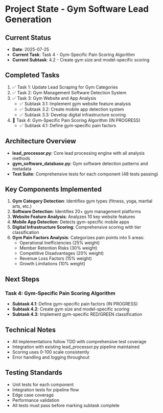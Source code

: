# Project State - Gym Software Lead Generation

## Current Status
- **Date**: 2025-07-25
- **Current Task**: Task 4 - Gym-Specific Pain Scoring Algorithm
- **Current Subtask**: 4.2 - Create gym size and model-specific scoring

## Completed Tasks
1. ✅ Task 1: Update Lead Scraping for Gym Categories
2. ✅ Task 2: Gym Management Software Detection System
3. ✅ Task 3: Gym Website and App Analysis
   - ✅ Subtask 3.1: Implement gym website feature analysis
   - ✅ Subtask 3.2: Create mobile app detection system
   - ✅ Subtask 3.3: Develop digital infrastructure scoring
4. 🔄 Task 4: Gym-Specific Pain Scoring Algorithm (IN PROGRESS)
   - ✅ Subtask 4.1: Define gym-specific pain factors

## Architecture Overview
- **lead_processor.py**: Core lead processing engine with all analysis methods
- **gym_software_database.py**: Gym software detection patterns and metadata
- **Test Suite**: Comprehensive tests for each component (48 tests passing)

## Key Components Implemented
1. **Gym Category Detection**: Identifies gym types (fitness, yoga, martial arts, etc.)
2. **Software Detection**: Identifies 20+ gym management platforms
3. **Website Feature Analysis**: Analyzes 10 key website features
4. **Mobile App Detection**: Detects gym-specific mobile apps
5. **Digital Infrastructure Scoring**: Comprehensive scoring with tier classification
6. **Gym Pain Factors Analysis**: Categorizes pain points into 5 areas:
   - Operational Inefficiencies (25% weight)
   - Member Retention Risks (30% weight)
   - Competitive Disadvantages (20% weight)
   - Revenue Loss Factors (15% weight)
   - Growth Limitations (10% weight)

## Next Steps
### Task 4: Gym-Specific Pain Scoring Algorithm
- **Subtask 4.1**: Define gym-specific pain factors (IN PROGRESS)
- **Subtask 4.2**: Create gym size and model-specific scoring
- **Subtask 4.3**: Implement gym-specific RED/GREEN classification

## Technical Notes
- All implementations follow TDD with comprehensive test coverage
- Integration with existing lead_processor.py pipeline maintained
- Scoring uses 0-100 scale consistently
- Error handling and logging throughout

## Testing Standards
- Unit tests for each component
- Integration tests for pipeline flow
- Edge case coverage
- Performance validation
- All tests must pass before marking subtask complete